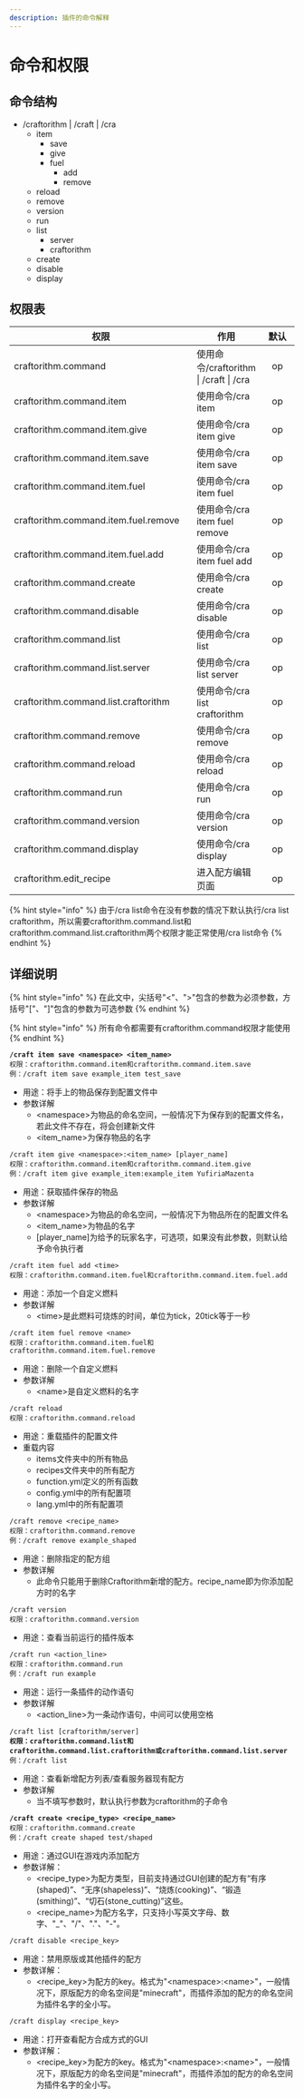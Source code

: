 ```yaml
---
description: 插件的命令解释
---
```


# 命令和权限

## 命令结构

* /craftorithm | /craft | /cra
  * item
    * save
    * give
    * fuel
      * add
      * remove
  * reload
  * remove
  * version
  * run
  * list
    * server
    * craftorithm
  * create
  * disable
  * display

## 权限表

<table><thead><tr><th width="339">权限</th><th>作用</th><th width="100" align="center">默认</th></tr></thead><tbody><tr><td>craftorithm.command</td><td>使用命令/craftorithm | /craft | /cra</td><td align="center">op</td></tr><tr><td>craftorithm.command.item</td><td>使用命令/cra item</td><td align="center">op</td></tr><tr><td>craftorithm.command.item.give</td><td>使用命令/cra item give</td><td align="center">op</td></tr><tr><td>craftorithm.command.item.save</td><td>使用命令/cra item save</td><td align="center">op</td></tr><tr><td>craftorithm.command.item.fuel</td><td>使用命令/cra item fuel</td><td align="center">op</td></tr><tr><td>craftorithm.command.item.fuel.remove</td><td>使用命令/cra item fuel remove</td><td align="center">op</td></tr><tr><td>craftorithm.command.item.fuel.add</td><td>使用命令/cra item fuel add</td><td align="center">op</td></tr><tr><td>craftorithm.command.create</td><td>使用命令/cra create</td><td align="center">op</td></tr><tr><td>craftorithm.command.disable</td><td>使用命令/cra disable</td><td align="center">op</td></tr><tr><td>craftorithm.command.list</td><td>使用命令/cra list</td><td align="center">op</td></tr><tr><td>craftorithm.command.list.server</td><td>使用命令/cra list server</td><td align="center">op</td></tr><tr><td>craftorithm.command.list.craftorithm</td><td>使用命令/cra list craftorithm</td><td align="center">op</td></tr><tr><td>craftorithm.command.remove</td><td>使用命令/cra remove</td><td align="center">op</td></tr><tr><td>craftorithm.command.reload</td><td>使用命令/cra reload</td><td align="center">op</td></tr><tr><td>craftorithm.command.run</td><td>使用命令/cra run</td><td align="center">op</td></tr><tr><td>craftorithm.command.version</td><td>使用命令/cra version</td><td align="center">op</td></tr><tr><td>craftorithm.command.display</td><td>使用命令/cra display</td><td align="center">op</td></tr><tr><td>craftorithm.edit_recipe</td><td>进入配方编辑页面</td><td align="center">op</td></tr></tbody></table>

{% hint style="info" %}
由于/cra list命令在没有参数的情况下默认执行/cra list craftorithm，所以需要craftorithm.command.list和craftorithm.command.list.craftorithm两个权限才能正常使用/cra list命令
{% endhint %}

## 详细说明

{% hint style="info" %}
在此文中，尖括号"<"、">"包含的参数为必须参数，方括号"\["、"]"包含的参数为可选参数
{% endhint %}

{% hint style="info" %}
所有命令都需要有craftorithm.command权限才能使用
{% endhint %}

<pre><code><strong>/craft item save &#x3C;namespace> &#x3C;item_name>
</strong>权限：craftorithm.command.item和craftorithm.command.item.save
例：/craft item save example_item test_save
</code></pre>

* 用途：将手上的物品保存到配置文件中
* 参数详解
  * \<namespace>为物品的命名空间，一般情况下为保存到的配置文件名，若此文件不存在，将会创建新文件
  * \<item\_name>为保存物品的名字

```
/craft item give <namespace>:<item_name> [player_name]
权限：craftorithm.command.item和craftorithm.command.item.give
例：/craft item give example_item:example_item YufiriaMazenta
```

* 用途：获取插件保存的物品
* 参数详解
  * \<namespace>为物品的命名空间，一般情况下为物品所在的配置文件名
  * \<item\_name>为物品的名字
  * \[player\_name]为给予的玩家名字，可选项，如果没有此参数，则默认给予命令执行者

```
/craft item fuel add <time>
权限：craftorithm.command.item.fuel和craftorithm.command.item.fuel.add
```

* 用途：添加一个自定义燃料
* 参数详解
  * \<time>是此燃料可烧炼的时间，单位为tick，20tick等于一秒

```
/craft item fuel remove <name>
权限：craftorithm.command.item.fuel和craftorithm.command.item.fuel.remove
```

* 用途：删除一个自定义燃料
* 参数详解
  * \<name>是自定义燃料的名字

```
/craft reload
权限：craftorithm.command.reload
```

* 用途：重载插件的配置文件
* 重载内容
  * items文件夹中的所有物品
  * recipes文件夹中的所有配方
  * function.yml定义的所有函数
  * config.yml中的所有配置项
  * lang.yml中的所有配置项

```
/craft remove <recipe_name>
权限：craftorithm.command.remove
例：/craft remove example_shaped
```

* 用途：删除指定的配方组
* 参数详解
  * 此命令只能用于删除Craftorithm新增的配方。recipe\_name即为你添加配方时的名字

```
/craft version
权限：craftorithm.command.version
```

* 用途：查看当前运行的插件版本

```
/craft run <action_line>
权限：craftorithm.command.run
例：/craft run example
```

* 用途：运行一条插件的动作语句
* 参数详解
  * \<action\_line>为一条动作语句，中间可以使用空格

<pre><code>/craft list [craftorithm/server]
<strong>权限：craftorithm.command.list和
</strong><strong>craftorithm.command.list.craftorithm或craftorithm.command.list.server
</strong>例：/craft list
</code></pre>

* 用途：查看新增配方列表/查看服务器现有配方
* 参数详解
  * 当不填写参数时，默认执行参数为craftorithm的子命令

<pre><code><strong>/craft create &#x3C;recipe_type> &#x3C;recipe_name>
</strong>权限：craftorithm.command.create
例：/craft create shaped test/shaped
</code></pre>

* 用途：通过GUI在游戏内添加配方
* 参数详解：
  * \<recipe\_type>为配方类型，目前支持通过GUI创建的配方有“有序(shaped)”、“无序(shapeless)”、“烧炼(cooking)”、“锻造(smithing)”、“切石(stone\_cutting)”这些。
  * \<recipe\_name>为配方名字，只支持小写英文字母、数字、"\_"、"/"、"."、"-"。

```
/craft disable <recipe_key>
```

* 用途：禁用原版或其他插件的配方
* 参数详解：
  * \<recipe\_key>为配方的key。格式为"\<namespace>:\<name>"，一般情况下，原版配方的命名空间是"minecraft"，而插件添加的配方的命名空间为插件名字的全小写。

```
/craft display <recipe_key>
```

* 用途：打开查看配方合成方式的GUI
* 参数详解：
  * \<recipe\_key>为配方的key。格式为"\<namespace>:\<name>"，一般情况下，原版配方的命名空间是"minecraft"，而插件添加的配方的命名空间为插件名字的全小写。
